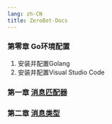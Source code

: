 ```yaml
---
lang: zh-CN
title: ZeroBot-Docs
---
```

### 第零章 Go环境配置

1. 安装并配置Golang
2. 安装并配置Visual Studio Code

### 第一章 [消息匹配器](/第一章)

### 第二章 [消息类型](/第二章)
